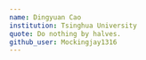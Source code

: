 ```yaml
---
name: Dingyuan Cao
institution: Tsinghua University
quote: Do nothing by halves.
github_user: Mockingjay1316
---
```

